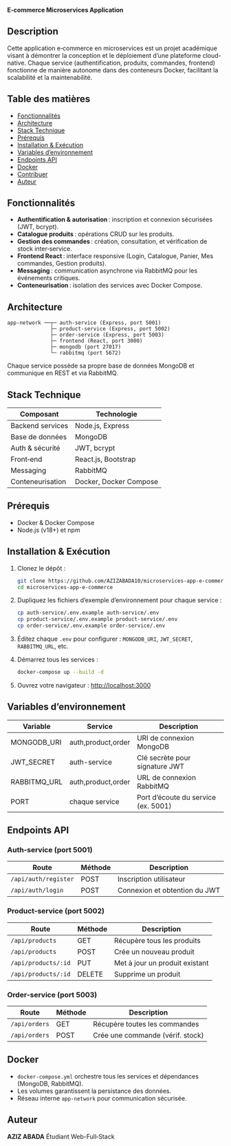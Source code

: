 **E‑commerce Microservices Application** 
## Description
Cette application e‑commerce en microservices est un projet académique visant à démontrer la conception et le déploiement d’une plateforme cloud-native. Chaque service (authentification, produits, commandes, frontend) fonctionne de manière autonome dans des conteneurs Docker, facilitant la scalabilité et la maintenabilité.

## Table des matières

* [Fonctionnalités](#fonctionnalités)
* [Architecture](#architecture)
* [Stack Technique](#stack-technique)
* [Prérequis](#prérequis)
* [Installation & Exécution](#installation--exécution)
* [Variables d’environnement](#variables-denvironnement)
* [Endpoints API](#endpoints-api)
* [Docker](#docker)
* [Contribuer](#contribuer)
* [Auteur](#auteur)

## Fonctionnalités

* **Authentification & autorisation** : inscription et connexion sécurisées (JWT, bcrypt).
* **Catalogue produits** : opérations CRUD sur les produits.
* **Gestion des commandes** : création, consultation, et vérification de stock inter‑service.
* **Frontend React** : interface responsive (Login, Catalogue, Panier, Mes commandes, Gestion produits).
* **Messaging** : communication asynchrone via RabbitMQ pour les événements critiques.
* **Conteneurisation** : isolation des services avec Docker Compose.

## Architecture

```text
app-network ──┬─ auth-service (Express, port 5001)
              ├─ product-service (Express, port 5002)
              ├─ order-service (Express, port 5003)
              ├─ frontend (React, port 3000)
              ├─ mongodb (port 27017)
              └─ rabbitmq (port 5672)
```

Chaque service possède sa propre base de données MongoDB et communique en REST et via RabbitMQ.

## Stack Technique

| Composant        | Technologie            |
| ---------------- | ---------------------- |
| Backend services | Node.js, Express       |
| Base de données  | MongoDB                |
| Auth & sécurité  | JWT, bcrypt            |
| Front‑end        | React.js, Bootstrap    |
| Messaging        | RabbitMQ               |
| Conteneurisation | Docker, Docker Compose |

## Prérequis

* Docker & Docker Compose
* Node.js (v18+) et npm

## Installation & Exécution

1. Clonez le dépôt :

   ```bash
   git clone https://github.com/AZIZABADA10/microservices-app-e-commerce.git
   cd microservices-app-e-commerce
   ```
2. Dupliquez les fichiers d’exemple d’environnement pour chaque service :

   ```bash
   cp auth-service/.env.example auth-service/.env
   cp product-service/.env.example product-service/.env
   cp order-service/.env.example order-service/.env
   ```
3. Éditez chaque `.env` pour configurer : `MONGODB_URI`, `JWT_SECRET`, `RABBITMQ_URL`, etc.
4. Démarrez tous les services :

   ```bash
   docker-compose up --build -d
   ```
5. Ouvrez votre navigateur : [http://localhost:3000](http://localhost:3000)

## Variables d’environnement

| Variable      | Service            | Description                         |
| ------------- | ------------------ | ----------------------------------- |
| MONGODB\_URI  | auth,product,order | URI de connexion MongoDB            |
| JWT\_SECRET   | auth-service       | Clé secrète pour signature JWT      |
| RABBITMQ\_URL | auth,product,order | URL de connexion RabbitMQ           |
| PORT          | chaque service     | Port d’écoute du service (ex. 5001) |

## Endpoints API

### Auth‑service (port 5001)

| Route                | Méthode | Description                   |
| -------------------- | ------- | ----------------------------- |
| `/api/auth/register` | POST    | Inscription utilisateur       |
| `/api/auth/login`    | POST    | Connexion et obtention du JWT |

### Product‑service (port 5002)

| Route               | Méthode | Description                    |
| ------------------- | ------- | ------------------------------ |
| `/api/products`     | GET     | Récupère tous les produits     |
| `/api/products`     | POST    | Crée un nouveau produit        |
| `/api/products/:id` | PUT     | Met à jour un produit existant |
| `/api/products/:id` | DELETE  | Supprime un produit            |

### Order‑service (port 5003)

| Route         | Méthode | Description                      |
| ------------- | ------- | -------------------------------- |
| `/api/orders` | GET     | Récupère toutes les commandes    |
| `/api/orders` | POST    | Crée une commande (vérif. stock) |

## Docker

* `docker-compose.yml` orchestre tous les services et dépendances (MongoDB, RabbitMQ).
* Les volumes garantissent la persistance des données.
* Réseau interne `app-network` pour communication sécurisée.



## Auteur

**AZIZ ABADA**
Étudiant Web-Full‑Stack

